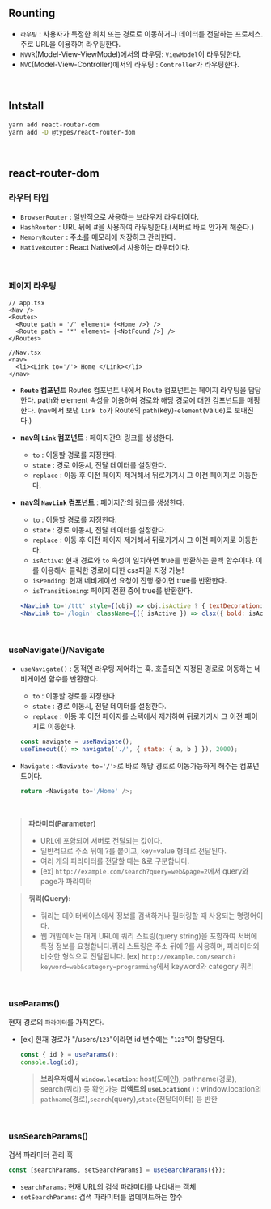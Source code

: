 

## Rounting

* `라우팅` : 사용자가 특정한 위치 또는 경로로 이동하거나 데이터를 전달하는 프로세스. 주로 URL을 이용하여 라우팅한다.
* `MVVR`(Model-View-ViewModel)에서의 라우팅: `ViewModel`이 라우팅한다. 
* `MVC`(Model-View-Controller)에서의 라우팅 : `Controller`가 라우팅한다.

<br>

## Intstall
```bash
yarn add react-router-dom
yarn add -D @types/react-router-dom
```

<br>

## react-router-dom

### **라우터 타입**
  - `BrowserRouter` : 일반적으로 사용하는 브라우저 라우터이다.
  - `HashRouter` : URL 뒤에 #을 사용하여 라우팅한다.(서버로 바로 안가게 해준다.)
  - `MemoryRouter` : 주소를 메모리에 저장하고 관리한다.
  - `NativeRouter` : React Native에서 사용하는 라우터이다.
  
<br>


### **페이지 라우팅** 
  ```tsx
  // app.tsx
  <Nav />
  <Routes>
    <Route path = '/' element= {<Home />} />
    <Route path = '*' element= {<NotFound />} />
  </Routes>
  ```  
  ```tsx
  //Nav.tsx
  <nav>
    <li><Link to='/'> Home </Link></li>
  </nav>
  ```  
  - **`Route` 컴포넌트**
  Routes 컴포넌트 내에서 Route 컴포넌트는 페이지 라우팅을 담당한다. path와 element 속성을 이용하여 경로와 해당 경로에 대한 컴포넌트를 매핑한다. (`nav`에서 보낸 `Link to`가 Route의 `path`(key)-`element`(value)로 보내진다.)
  - **nav의 `Link` 컴포넌트** : 페이지간의 링크를 생성한다.
    - `to` : 이동할 경로를 지정한다.
    - `state` : 경로 이동시, 전달 데이터를 설정한다.
    - `replace` : 이동 후 이전 페이지 제거해서 뒤로가기시 그 이전 페이지로 이동한다. 

- **nav의 `NavLink` 컴포넌트** : 페이지간의 링크를 생성한다.
    - `to` : 이동할 경로를 지정한다.
    - `state` : 경로 이동시, 전달 데이터를 설정한다.
    - `replace` : 이동 후 이전 페이지 제거해서 뒤로가기시 그 이전 페이지로 이동한다. 
    - `isActive`: 현재 경로와 `to` 속성이 일치하면 true를 반환하는 콜백 함수이다. 이를 이용해서 클릭한 경로에 대한 css파일 지정 가능!
    - `isPending`: 현재 네비게이션 요청이 진행 중이면 true를 반환한다.
    - `isTransitioning`: 페이지 전환 중에 true를 반환한다.
    
  ```jsx
  <NavLink to='/ttt' style={(obj) => obj.isActive ? { textDecoration: 'underline' } : {}}>TTT</NavLink>
  <NavLink to='/login' className={({ isActive }) => clsx({ bold: isActive })}> Login </NavLink>    
  ```

<br>


### **useNavigate()/Navigate**
  - `useNavigate()` : 동적인 라우팅 제어하는 훅. 호출되면 지정된 경로로 이동하는 네비게이션 함수를 반환한다.

    - `to` : 이동할 경로를 지정한다.
    - `state` : 경로 이동시, 전달 데이터를 설정한다.
    - `replace` : 이동 후 이전 페이지를 스택에서 제거하여 뒤로가기시 그 이전 페이지로 이동한다.
  
    ```javascript
    const navigate = useNavigate();
	useTimeout(() => navigate('./', { state: { a, b } }), 2000);
    ```
  
  - `Navigate` : `<Navivate to='/'>`로 바로 해당 경로로 이동가능하게 해주는 컴포넌트이다.
  
    ```javascript
    return <Navigate to='/Home' />;
    ```




<br>
  

> **파라미터(Parameter)**
> - URL에 포함되어 서버로 전달되는 값이다.
> - 일반적으로 주소 뒤에 ?를 붙이고, key=value 형태로 전달된다.
> - 여러 개의 파라미터를 전달할 때는 &로 구분합니다.
> - [ex]  `http://example.com/search?query=web&page=2`에서 query와 page가 파라미터


> **쿼리(Query):**
> - 쿼리는 데이터베이스에서 정보를 검색하거나 필터링할 때 사용되는 명령어이다.
> - 웹 개발에서는 대게 URL에 쿼리 스트링(query string)을 포함하여 서버에 특정 정보를 요청합니다.쿼리 스트링은 주소 뒤에 ?를 사용하며, 파라미터와 비슷한 형식으로 전달됩니다.
> [ex] `http://example.com/search?keyword=web&category=programming`에서 keyword와 category 쿼리


<br>




### **useParams()**
현재 경로의 `파라미터`를 가져온다.
- [ex] 현재 경로가 "/users/`123`"이라면 id 변수에는 "`123`"이 할당된다.
  ```javascript
  const { id } = useParams();
  console.log(id);
  ```
    > **브라우저에서 `window.location`**: host(도메인), pathname(경로), search(쿼리) 등 확인가능
    > **리액트의 `useLocation()`** : window.location의 `pathname`(경로),`search`(query),`state`(전달데이터) 등 반환

  
<br>
  

### **useSearchParams()**
검색 파라미터 관리 훅 

```javascript
const [searchParams, setSearchParams] = useSearchParams({});
```
   - `searchParams`: 현재 URL의 검색 파라미터를 나타내는 객체
   - `setSearchParams`: 검색 파라미터를 업데이트하는 함수

